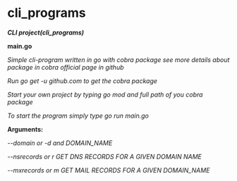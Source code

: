 # cli_programs

***CLI _project_(cli_programs)***

**main.go**

*Simple cli-program written in go with cobra package see more details about package in cobra official page in github*

*Run go get -u github.com to get the cobra package*

*Start your own project by typing go mod and full path of you cobra package*

*To start the program simply type go run main.go*

**Arguments:**

*--domain or -d and DOMAIN_NAME*

*--nsrecords or r GET DNS RECORDS FOR A GIVEN DOMAIN NAME*

*--mxrecords or m GET MAIL RECORDS FOR A GIVEN DOMAIN_NAME*
 
 
